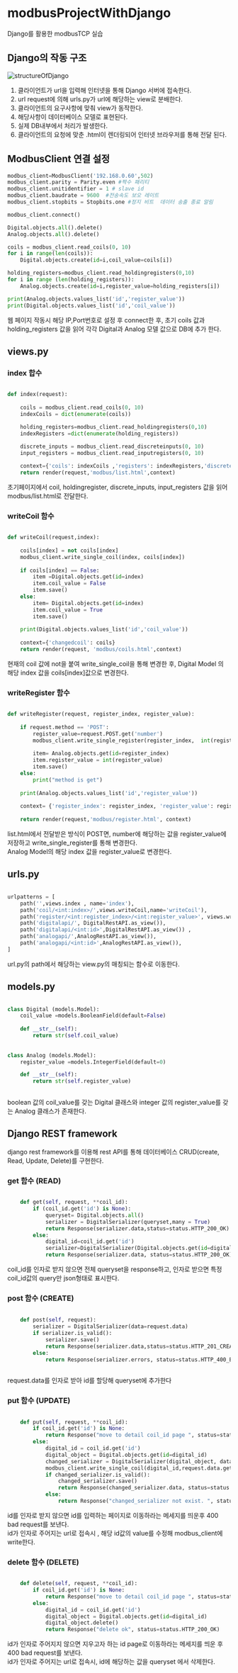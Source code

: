 # modbusProjectWithDjango
Django를 활용한 modbusTCP 실습

## Django의 작동 구조
![structureOfDjango](./structureOfDjango.png)
1. 클라이언트가 url을 입력해 인터넷을 통해 Django 서버에 접속한다.
2. url request에 의해 urls.py가 url에 해당하는 view로 분배한다.
3. 클라이언트의 요구사항에 맞춰 view가 동작한다.
4. 해당사항이 데이터베이스 모델로 표현된다.
5. 실제 DB내부에서 처리가 발생한다.
6. 클라이언트의 요청에 맞춘 .html이 렌더링되어 인터넷 브라우저를 통해 전달 된다.

## ModbusClient 연결 설정
```python
modbus_client=ModbusClient('192.168.0.60',502)
modbus_client.parity = Parity.even #짝수 패리티
modbus_client.unitidentifier = 1 # slave id 
modbus_client.baudrate = 9600  #전송속도 보오 레이트
modbus_client.stopbits = Stopbits.one #정지 비트  데이터 송출 종료 알림

modbus_client.connect()

Digital.objects.all().delete()
Analog.objects.all().delete()

coils = modbus_client.read_coils(0, 10)
for i in range(len(coils)):
    Digital.objects.create(id=i,coil_value=coils[i])

holding_registers=modbus_client.read_holdingregisters(0,10)
for i in range (len(holding_registers)):
    Analog.objects.create(id=i,register_value=holding_registers[i])

print(Analog.objects.values_list('id','register_value'))
print(Digital.objects.values_list('id','coil_value'))    

```
웹 페이지 작동시 해당 IP,Port번호로 설정 후 connect한 후, 초기 coils 값과 holding_registers 값을 읽어 각각 Digital과 Analog 모델 값으로 DB에 추가 한다.
## views.py
### index 합수
```python

def index(request):
    
    coils = modbus_client.read_coils(0, 10)
    indexCoils = dict(enumerate(coils))

    holding_registers=modbus_client.read_holdingregisters(0,10)
    indexRegisters =dict(enumerate(holding_registers))
    
    discrete_inputs = modbus_client.read_discreteinputs(0, 10)	
    input_registers = modbus_client.read_inputregisters(0, 10)  

    context={'coils': indexCoils ,'registers': indexRegisters,'discrete_inputs': discrete_inputs,'input_register': input_registers }
    return render(request,'modbus/list.html',context)
```
초기페이지에서  coil, holdingregister, discrete_inputs, input_registers 값을 읽어 modbus/list.html로 전달한다.

### writeCoil 함수
``` python

def writeCoil(request,index):
    
    coils[index] = not coils[index]
    modbus_client.write_single_coil(index, coils[index])
    
    if coils[index] == False:
        item =Digital.objects.get(id=index)
        item.coil_value = False
        item.save()
    else:
        item= Digital.objects.get(id=index)
        item.coil_value = True
        item.save()
        
    print(Digital.objects.values_list('id','coil_value'))
    
    context={'changedcoil': coils}
    return render(request, 'modbus/coils.html',context)
```
현재의 coil 값에 not을 붙여 write_single_coil을 통해 변경한 후, Digital Model 의 해당 index 값을 coils[index]값으로 변경한다.




### writeRegister 함수
```  python

def writeRegister(request, register_index, register_value):
    
    if request.method == 'POST':
        register_value=request.POST.get('number')    
        modbus_client.write_single_register(register_index,  int(register_value))
        
        item= Analog.objects.get(id=register_index)
        item.register_value = int(register_value)
        item.save()
    else:
        print("method is get")
    
    print(Analog.objects.values_list('id','register_value'))
    
    context= {'register_index': register_index, 'register_value': register_value }
    
    return render(request,'modbus/register.html', context)

```
list.html에서 전달받은 방식이 POST면, number에 해당하는 값을 register_value에 저장하고 write_single_register를 통해 변경한다.  
Analog Model의 해당 index 값을 register_value로 변경한다.
## urls.py 

```python 

urlpatterns = [
    path('',views.index , name='index'),    
    path('coil/<int:index>/',views.writeCoil,name='writeCoil'),
    path('register/<int:register_index>/<int:register_value>', views.writeRegister, name='writeRegister'),
    path('digitalapi/', DigitalRestAPI.as_view()),
    path('digitalapi/<int:id>',DigitalRestAPI.as_view()) ,
    path('analogapi/',AnalogRestAPI.as_view()),
    path('analogapi/<int:id>',AnalogRestAPI.as_view()),
]

```
url.py의 path에서 해당하는 view.py의 매칭되는 함수로 이동한다.


## models.py

```python

class Digital (models.Model):
    coil_value =models.BooleanField(default=False)
    
    def __str__(self):
        return str(self.coil_value)
    
    
class Analog (models.Model):
    register_value =models.IntegerField(default=0)

    def __str__(self):
        return str(self.register_value)
    
```
boolean 값의 coil_value를 갖는 Digital 클래스와 integer 값의 register_value를 갖는 Analog 클래스가 존재한다. 

## Django REST framework
django rest framework를 이용해 rest API를 통해 데이터베이스 CRUD(create, Read, Update, Delete)를 구현한다.

### get 함수 (READ)
```python

    def get(self, request, **coil_id):
        if (coil_id.get('id') is None):
            queryset= Digital.objects.all()
            serializer = DigitalSerializer(queryset,many = True)
            return Response(serializer.data,status=status.HTTP_200_OK)
        else:
            digital_id=coil_id.get('id')
            serializer=DigitalSerializer(Digital.objects.get(id=digital_id))
            return Response(serializer.data, status=status.HTTP_200_OK)

```
coil_id를 인자로 받지 않으면 전체 queryset을 response하고, 인자로 받으면 특정 coil_id값의 query만 json형태로 표시한다.

### post 함수 (CREATE)
```python
    
    def post(self, request):
        serializer = DigitalSerializer(data=request.data)
        if serializer.is_valid():
            serializer.save()
            return Response(serializer.data,status=status.HTTP_201_CREATED)
        else:
            return Response(serializer.errors, status=status.HTTP_400_BAD_REQUEST)
    
```
request.data를 인자로 받아 id를 할당해 queryset에 추가한다

### put 함수 (UPDATE)
```python

    def put(self, request, **coil_id):
        if coil_id.get('id') is None:
            return Response("move to detail coil_id page ", status=status.HTTP_400_BAD_REQUEST)
        else:
            digital_id = coil_id.get('id')
            digital_object = Digital.objects.get(id=digital_id)
            changed_serializer = DigitalSerializer(digital_object, data=request.data)
            modbus_client.write_single_coil(digital_id,request.data.get('coil_value'))
            if changed_serializer.is_valid():
                changed_serializer.save()
                return Response(changed_serializer.data, status=status.HTTP_200_OK)
            else:
                return Response("changed_serializer not exist. ", status=status.HTTP_400_BAD_REQUEST)

```
id를 인자로 받지 않으면 id를 입력하는 페이지로 이동하라는 메세지를 띄운후 400 bad request를 보낸다.  
id가 인자로 주어지는 url로 접속시 , 해당 id값의 value를 수정해 modbus_client에 write한다. 

### delete 함수  (DELETE)
```python

    def delete(self, request, **coil_id):
        if coil_id.get('id') is None:
            return Response("move to detail coil_id page ", status=status.HTTP_400_BAD_REQUEST)
        else:
            digital_id = coil_id.get('id')
            digital_object = Digital.objects.get(id=digital_id)
            digital_object.delete()
            return Response("delete ok", status=status.HTTP_200_OK)

```
id가 인자로 주어지지 않으면 지우고자 하는 id page로 이동하라는 메세지를 띄운 후 400 bad request를 보낸다.  
id가 인자로 주어지는 url로 접속시, id에 해당하는 값을 queryset 에서 삭제한다.
